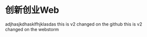# 创新创业Web
adjhasjkdhasklfhjklasdas 
this is v2 changed on the github
this is v2 changed on the webstorm
